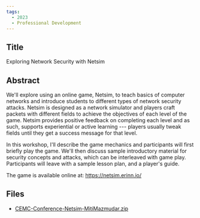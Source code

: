 ```yaml
---
tags:
  - 2023
  - Professional Development
---
```

    
## Title

Exploring Network Security with Netsim

## Abstract

We'll explore using an online game, Netsim, to teach basics of computer networks and introduce students to different types of network security attacks. Netsim is designed as a network simulator and players craft packets with different fields to achieve the objectives of each level of the game. Netsim provides positive feedback on completing each level and as such, supports experiential or active learning --- players usually tweak fields until they get a success message for that level. 

In this workshop, I'll describe the game mechanics and participants will first briefly play the game. We'll then discuss sample introductory material for security concepts and attacks, which can be interleaved with game play. Participants will leave with a sample lesson plan, and a player's guide.

The game is available online at: https://netsim.erinn.io/

## Files

- [CEMC-Conference-Netsim-MitiMazmudar.zip](resources/2023/Sajin_Sassy/CEMC-Conference-Netsim-MitiMazmudar.zip)
